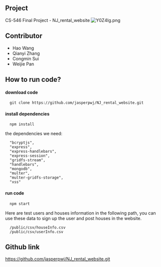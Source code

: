 ## Project

CS-546 Final Project - NJ_rental_website
![Y0Z4Ig.png](https://s1.ax1x.com/2020/05/14/Y0Z4Ig.png)

## Contributor

* Hao Wang
* Qianyi Zhang
* Congmin Sui
* Weijie Pan

## How to run code?
#### download code
```
  git clone https://github.com/jasperpwj/NJ_rental_website.git
```

#### install dependencies
```
  npm install
```

the dependencies we need:
```
  "bcryptjs",
  "express",
  "express-handlebars",
  "express-session",
  "gridfs-stream",
  "handlebars",
  "mongodb",
  "multer",
  "multer-gridfs-storage",
  "xss"
```

#### run code
```
  npm start
```

Here are test users and houses information in the following path, you can use these data to sign up the user and post houses in the website.
```
  /public/csv/houseInfo.csv
  /public/csv/userInfo.csv
```

## Github link
https://github.com/jasperpwj/NJ_rental_website.git
